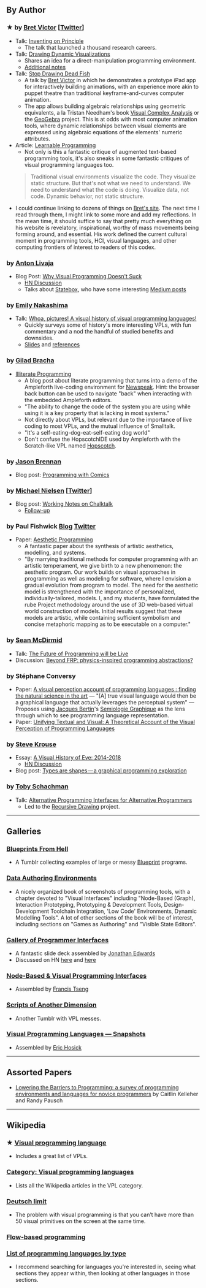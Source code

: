 ## By Author


### ★ by [Bret Victor](http://worrydream.com) [[Twitter](https://twitter.com/worrydream)]
* Talk: [Inventing on Principle](http://worrydream.com/InventingOnPrinciple)
    * The talk that launched a thousand research careers.
* Talk: [Drawing Dynamic Visualizations](https://vimeo.com/66085662)
    * Shares an idea for a direct-manipulation programming environment.
    * [Additional notes](http://worrydream.com/DrawingDynamicVisualizationsTalkAddendum/)
* Talk: [Stop Drawing Dead Fish](https://vimeo.com/64895205)
    * A talk by [Bret Victor]() in which he demonstrates a prototype iPad app for interactively building animations, with an experience more akin to puppet theatre than traditional keyframe-and-curves computer animation.
    * The app allows building algebraic relationships using geometric equivalents, a la Tristan Needham's book [Visual Complex Analysis](http://usf.usfca.edu/vca/) or the [GeoGebra](https://en.wikipedia.org/wiki/GeoGebra) project. This is at odds with most computer animation tools, where dynamic relationships between visual elements are expressed using algebraic equations of the elements' numeric attributes.
* Article: [Learnable Programming](http://worrydream.com/LearnableProgramming/)
    * Not only is this a fantastic critique of augmented text-based programming tools, it's also sneaks in some fantastic critiques of visual programming languages too.
    > Traditional visual environments visualize the code. They visualize static structure. But that's not what we need to understand. We need to understand what the code is doing. Visualize data, not code. Dynamic behavior, not static structure.
* I could continue linking to dozens of things on [Bret's site](http://worrydream.com). The next time I read through them, I might link to some more and add my reflections. In the mean time, it should suffice to say that pretty much everything on his website is revelatory, inspirational, worthy of mass movements being forming around, and essential. His work defined the current cultural moment in programming tools, HCI, visual languages, and other computing frontiers of interest to readers of this codex.


### by [Anton Livaja](https://twitter.com/AntonLivaja)
* Blog Post: [Why Visual Programming Doesn't Suck](https://blog.statebox.org/why-visual-programming-doesnt-suck-2c1ece2a414e)
    * [HN Discussion](https://news.ycombinator.com/item?id=19025639)
    * Talks about [Statebox](https://statebox.org), who have some interesting [Medium posts](https://blog.statebox.org)


### by [Emily Nakashima](https://twitter.com/eanakashima)
* Talk: [Whoa, pictures! A visual history of visual programming languages!](https://www.youtube.com/watch?v=mU1aPvvQbqk)
    * Quickly surveys some of history's more interesting VPLs, with fun commentary and a nod the handful of studied benefits and downsides.
    * [Slides](https://www.slideshare.net/eanakashima/whoa-pictures-a-visual-history-of-visual-programming-languages-con-2018) and [references](https://gist.github.com/eanakashima/7d2d06811dfb9e00836428a9a55abf33)


### by [Gilad Bracha](https://en.wikipedia.org/wiki/Gilad_Bracha)
* [Illiterate Programming](https://gbracha.github.io/illiterateProgramming/out/illiterateProgramming.html)
    * A blog post about literate programming that turns into a demo of the Ampleforth live-coding environment for [Newspeak](https://en.wikipedia.org/wiki/Newspeak_(programming_language)). Hint: the browser back button can be used to navigate "back" when interacting with the embedded Ampleforth editors.
    * "The ability to change the code of the system you are using while using it is a key property that is lacking in most systems."
    * Not directly about VPLs, but relevant due to the importance of live coding to most VPLs, and the mutual influence of Smalltalk.
    * "It's a self-eating-dog-eat-self-eating dog world"
    * Don't confuse the HopscotchIDE used by Ampleforth with the Scratch-like VPL named [Hopscotch](implementations.md#hopscotch).


### by [Jason Brennan](http://whynotfireworks.com)
* Blog post: [Programming with Comics](http://whynotfireworks.com/programming-with-comics/)


### by [Michael Nielsen](http://michaelnielsen.org) [[Twitter](https://twitter.com/michael_nielsen)]
* Blog post: [Working Notes on Chalktalk](http://cognitivemedium.com/interfaces-1/index.html)
    * [Follow-up](http://cognitivemedium.com/magic_paper/)


### by Paul Fishwick [Blog](https://medium.com/@metaphorz) [Twitter](https://twitter.com/PaulFishwick)
* Paper: [Aesthetic Programming](https://www.researchgate.net/publication/2517392_Aesthetic_Programming)
    * A fantastic paper about the synthesis of artistic aesthetics, modelling, and systems.
    * "By marrying traditional methods for computer programming with an artistic temperament, we give birth to a new phenomenon: the aesthetic program. Our work builds on visual approaches in programming as well as modeling for software, where I envision a gradual evolution from program to model. The need for the aesthetic model is strengthened with the importance of personalized, individually-tailored, models. I, and my students, have formulated the rube Project methodology around the use of 3D web-based virtual world construction of models. Initial results suggest that these models are artistic, while containing sufficient symbolism and concise metaphoric mapping as to be executable on a computer."


### by [Sean McDirmid](https://twitter.com/seanmcdirmid18)
* Talk: [The Future of Programming will be Live](https://www.youtube.com/watch?v=bnqkglrSqrg)
* Discussion: [Beyond FRP: physics-inspired programming abstractions?](http://lambda-the-ultimate.org/node/2913)


### by Stéphane Conversy
* Paper: [A visual perception account of programming languages : finding the natural science in the art](https://hal.inria.fr/hal-00737414) — "[A] true visual language would then be a graphical language that actually leverages the perceptual system" — Proposes using [Jacques Bertin](https://en.wikipedia.org/wiki/Jacques_Bertin)'s [Semiologie Graphique](https://fr.wikipedia.org/wiki/Sémiologie_graphique) as the lens through which to see programming language representation.
* Paper: [Unifying Textual and Visual: A Theoretical Account of the Visual Perception of Programming Languages](https://dl.acm.org/citation.cfm?id=2661138)


### by [Steve Krouse](http://futureofcoding.org)
* Essay: [A Visual History of Eve: 2014-2018](http://futureofcoding.org/essays/eve/)
  * [HN Discussion](https://news.ycombinator.com/item?id=16736913)
* Blog post: [Types are shapes — a graphical programming exploration](https://medium.com/@stevekrouse/types-are-shapes-d6af1e83192f)


### by [Toby Schachman](https://twitter.com/tobiaschneider)
* Talk: [Alternative Programming Interfaces for Alternative Programmers](https://vimeo.com/41968528)
  * Led to the [Recursive Drawing](implementations.md#recursive-drawing) project.


---


## Galleries


### [Blueprints From Hell](https://blueprintsfromhell.tumblr.com)
* A Tumblr collecting examples of large or messy [Blueprint](implementations.md#blueprint) programs.


### [Data Authoring Environments](http://staging.dubberly.com/Data_Authoring_Environments/180702-An%20Overview%20of%20Data%20Authoring%20Environments/180702_Data_Authoring_Environments.pdf)
* A nicely organized book of screenshots of programming tools, with a chapter devoted to "Visual Interfaces" including "Node-Based (Graph), Interaction Prototyping, Prototyping & Development Tools, Design-Development Toolchain Integration, 'Low Code' Environments, Dynamic Modelling Tools". A lot of other sections of the book will be of interest, including sections on "Games as Authoring" and "Visible State Editors".


### [Gallery of Programmer Interfaces](https://docs.google.com/presentation/d/1MD-CgzODFWzdpnYXr8bEgysfDmb8PDV6iCAjH5JIvaI/preview?slide=id.g1da0625f1b_0_92)
* A fantastic slide deck assembled by [Jonathan Edwards](https://twitter.com/jonathoda)
* Discussed on HN [here](https://news.ycombinator.com/item?id=16624724) and [here](https://news.ycombinator.com/item?id=14290909)


### [Node-Based & Visual Programming Interfaces](https://www.are.na/francis-tseng/node-based-visual-programming-interfaces)
* Assembled by [Francis Tseng](https://twitter.com/frnsys)


### [Scripts of Another Dimension](https://scriptsofanotherdimension.tumblr.com)
* Another Tumblr with VPL messes.


### [Visual Programming Languages — Snapshots](http://blog.interfacevision.com/design/design-visual-progarmming-languages-snapshots/)
* Assembled by [Eric Hosick](https://twitter.com/erichosick)


---


## Assorted Papers

* [Lowering the Barriers to Programming: a survey of programming environments and languages for novice programmers](https://www.cs.cmu.edu/~caitlin/papers/NoviceProgSurvey.pdf) by Caitlin Kelleher and Randy Pausch


---


## Wikipedia


### ★ [Visual programming language](https://en.wikipedia.org/wiki/Visual_programming_language)
* Includes a great list of VPLs.

### [Category: Visual programming languages](https://en.wikipedia.org/wiki/Category:Visual_programming_languages)
* Lists all the Wikipedia articles in the VPL category.

### [Deutsch limit](https://en.wikipedia.org/wiki/Deutsch_limit)
* The problem with visual programming is that you can’t have more than 50 visual primitives on the screen at the same time.

### [Flow-based programming](https://en.wikipedia.org/wiki/Flow-based_programming)

### [List of programming languages by type](https://en.wikipedia.org/wiki/List_of_programming_languages_by_type)
* I recommend searching for languages you're interested in, seeing what sections they appear within, then looking at other languages in those sections.
